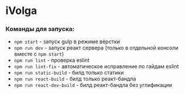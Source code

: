 # iVolga

### Команды для запуска:

- ```npm start``` - запуск gulp в режиме вёрстки
- ```npm run dev``` - запуск реакт сервера (только в отдельной консоли вместе с ```npm start```)
- ```npm run lint``` - проверка eslint
- ```npm run lint-fix``` - автоматическое исправление по гайдам eslint
- ```npm run static-build``` - билд только статики
- ```npm run react-build``` - билд только реакт-бандла
- ```npm run react-dev-build``` - билд реакт-бандла без углификации